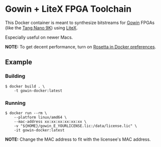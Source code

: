 Gowin + LiteX FPGA Toolchain
============================

This Docker container is meant to synthesize bitstreams for [Gowin](https://www.gowinsemi.com/en/) FPGAs (like the [Tang Nano 9K](https://wiki.sipeed.com/hardware/en/tang/Tang-Nano-9K/Nano-9K.html)) using [LiteX](https://github.com/enjoy-digital/litex).

Especially useful on newer Macs.

**NOTE:** To get decent performance, turn on [Rosetta in Docker preferences](https://levelup.gitconnected.com/docker-on-apple-silicon-mac-how-to-run-x86-containers-with-rosetta-2-4a679913a0d5).

Example
-------

### Building

```shell
$ docker build . \
    -t gowin-docker:latest
```

### Running

```shell
$ docker run --rm \
    --platform linux/amd64 \
    --mac-address xx:xx:xx:xx:xx:xx \
    -v "${HOME}/gowin_E_YOURLICENSE.lic:/data/license.lic" \
    -it gowin-docker:latest
```

**NOTE:** Change the MAC address to fit with the licensee's MAC address.
